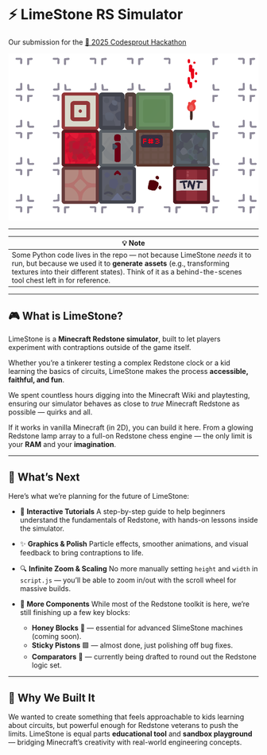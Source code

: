 # ⚡ LimeStone RS Simulator

Our submission for the [🌱 2025 Codesprout Hackathon](https://codesprout.devpost.com/)

![LimeStone banner](https://github.com/chococaker/LimeStone/blob/main/readme_assets/banner.png?raw=true)

---

| 💡 Note                                                                                                                                                                                                                                                     |
| ----------------------------------------------------------------------------------------------------------------------------------------------------------------------------------------------------------------------------------------------------------- |
| Some Python code lives in the repo — not because LimeStone *needs* it to run, but because we used it to **generate assets** (e.g., transforming textures into their different states). Think of it as a behind-the-scenes tool chest left in for reference. |

---

## 🎮 What is LimeStone?

LimeStone is a **Minecraft Redstone simulator**, built to let players experiment with contraptions outside of the game itself.

Whether you’re a tinkerer testing a complex Redstone clock or a kid learning the basics of circuits, LimeStone makes the process **accessible, faithful, and fun**.

We spent countless hours digging into the Minecraft Wiki and playtesting, ensuring our simulator behaves as close to *true* Minecraft Redstone as possible — quirks and all.

If it works in vanilla Minecraft (in 2D), you can build it here. From a glowing Redstone lamp array to a full-on Redstone chess engine — the only limit is your **RAM** and your **imagination**.

---

## 🚀 What’s Next

Here’s what we’re planning for the future of LimeStone:

* 📘 **Interactive Tutorials**
  A step-by-step guide to help beginners understand the fundamentals of Redstone, with hands-on lessons inside the simulator.

* ✨ **Graphics & Polish**
  Particle effects, smoother animations, and visual feedback to bring contraptions to life.

* 🔍 **Infinite Zoom & Scaling**
  No more manually setting `height` and `width` in `script.js` — you’ll be able to zoom in/out with the scroll wheel for massive builds.

* 🧩 **More Components**
  While most of the Redstone toolkit is here, we’re still finishing up a few key blocks:

  * **Honey Blocks** 🧃 — essential for advanced SlimeStone machines (coming soon).
  * **Sticky Pistons** 🟩 — almost done, just polishing off bug fixes.
  * **Comparators** 🔴 — currently being drafted to round out the Redstone logic set.

---

## 🌟 Why We Built It

We wanted to create something that feels approachable to kids learning about circuits, but powerful enough for Redstone veterans to push the limits. LimeStone is equal parts **educational tool** and **sandbox playground** — bridging Minecraft’s creativity with real-world engineering concepts.
